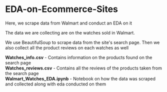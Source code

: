 # EDA-on-Ecommerce-Sites
Here, we scrape data from Walmart and conduct an EDA on it

The data we are collecting are on the watches sold in Walmart.

We use BeautifulSoup to scrape data from the site's search page. Then we also collect all the product reviews on each watches as well

**Watches_info.csv**            - Contains information on the products found on the search page\
**Watches_reviews.csv**         - Contains all the reviews of the products taken from the search page\
**Walmart_Watches_EDA.ipynb**   - Notebook on how the data was scraped and collected along with eda conducted on them
